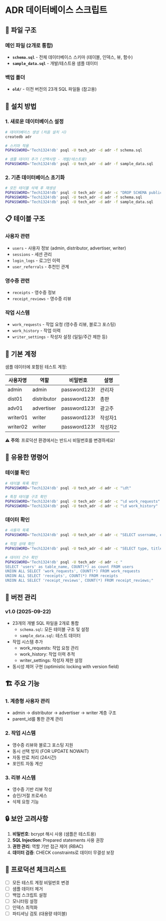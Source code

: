 # ADR 데이터베이스 스크립트

## 📁 파일 구조

### 메인 파일 (2개로 통합)
- **`schema.sql`** - 전체 데이터베이스 스키마 (테이블, 인덱스, 뷰, 함수)
- **`sample_data.sql`** - 개발/테스트용 샘플 데이터

### 백업 폴더
- **`old/`** - 이전 버전의 23개 SQL 파일들 (참고용)

## 🚀 설치 방법

### 1. 새로운 데이터베이스 설정

```bash
# 데이터베이스 생성 (처음 설치 시)
createdb adr

# 스키마 적용
PGPASSWORD='Tech1324!db' psql -U tech_adr -d adr -f schema.sql

# 샘플 데이터 추가 (선택사항 - 개발/테스트용)
PGPASSWORD='Tech1324!db' psql -U tech_adr -d adr -f sample_data.sql
```

### 2. 기존 데이터베이스 초기화

```bash
# 모든 테이블 삭제 후 재생성
PGPASSWORD='Tech1324!db' psql -U tech_adr -d adr -c "DROP SCHEMA public CASCADE; CREATE SCHEMA public;"
PGPASSWORD='Tech1324!db' psql -U tech_adr -d adr -f schema.sql
PGPASSWORD='Tech1324!db' psql -U tech_adr -d adr -f sample_data.sql
```

## 📋 테이블 구조

### 사용자 관련
- `users` - 사용자 정보 (admin, distributor, advertiser, writer)
- `sessions` - 세션 관리
- `login_logs` - 로그인 이력
- `user_referrals` - 추천인 관계

### 영수증 관련
- `receipts` - 영수증 정보
- `receipt_reviews` - 영수증 리뷰

### 작업 시스템
- `work_requests` - 작업 요청 (영수증 리뷰, 블로그 포스팅)
- `work_history` - 작업 이력
- `writer_settings` - 작성자 설정 (일일/주간 제한 등)

## 🔑 기본 계정

샘플 데이터에 포함된 테스트 계정:

| 사용자명 | 역할 | 비밀번호 | 설명 |
|---------|------|----------|------|
| admin | admin | password123! | 관리자 |
| dist01 | distributor | password123! | 총판 |
| adv01 | advertiser | password123! | 광고주 |
| writer01 | writer | password123! | 작성자1 |
| writer02 | writer | password123! | 작성자2 |

⚠️ **주의**: 프로덕션 환경에서는 반드시 비밀번호를 변경하세요!

## 🔧 유용한 명령어

### 테이블 확인
```bash
# 테이블 목록 확인
PGPASSWORD='Tech1324!db' psql -U tech_adr -d adr -c "\dt"

# 특정 테이블 구조 확인
PGPASSWORD='Tech1324!db' psql -U tech_adr -d adr -c "\d work_requests"
PGPASSWORD='Tech1324!db' psql -U tech_adr -d adr -c "\d work_history"
```

### 데이터 확인
```bash
# 사용자 목록
PGPASSWORD='Tech1324!db' psql -U tech_adr -d adr -c "SELECT username, email, role, status FROM users;"

# 작업 상태 확인
PGPASSWORD='Tech1324!db' psql -U tech_adr -d adr -c "SELECT type, title, status, point_value FROM work_requests;"

# 데이터 건수 확인
PGPASSWORD='Tech1324!db' psql -U tech_adr -d adr -c "
SELECT 'users' as table_name, COUNT(*) as count FROM users
UNION ALL SELECT 'work_requests', COUNT(*) FROM work_requests
UNION ALL SELECT 'receipts', COUNT(*) FROM receipts
UNION ALL SELECT 'receipt_reviews', COUNT(*) FROM receipt_reviews;"
```

## 📝 버전 관리

### v1.0 (2025-09-22)
- 23개의 개별 SQL 파일을 2개로 통합
  - `schema.sql`: 모든 테이블 구조 및 설정
  - `sample_data.sql`: 테스트 데이터
- 작업 시스템 추가
  - work_requests: 작업 요청 관리
  - work_history: 작업 이력 추적
  - writer_settings: 작성자 제한 설정
- 동시성 제어 구현 (optimistic locking with version field)

## 🏗️ 주요 기능

### 1. 계층형 사용자 관리
- admin → distributor → advertiser → writer 계층 구조
- parent_id를 통한 관계 관리

### 2. 작업 시스템
- 영수증 리뷰와 블로그 포스팅 지원
- 동시 선택 방지 (FOR UPDATE NOWAIT)
- 자동 만료 처리 (24시간)
- 포인트 자동 계산

### 3. 리뷰 시스템
- 영수증 기반 리뷰 작성
- 승인/거절 프로세스
- 삭제 요청 기능

## 🔒 보안 고려사항

1. **비밀번호**: bcrypt 해시 사용 (샘플은 테스트용)
2. **SQL Injection**: Prepared statements 사용 권장
3. **권한 관리**: 역할 기반 접근 제어 (RBAC)
4. **데이터 검증**: CHECK constraints로 데이터 무결성 보장

## 🚨 프로덕션 체크리스트

- [ ] 모든 테스트 계정 비밀번호 변경
- [ ] 샘플 데이터 제거
- [ ] 백업 스크립트 설정
- [ ] 모니터링 설정
- [ ] 인덱스 최적화
- [ ] 파티셔닝 검토 (대용량 테이블)